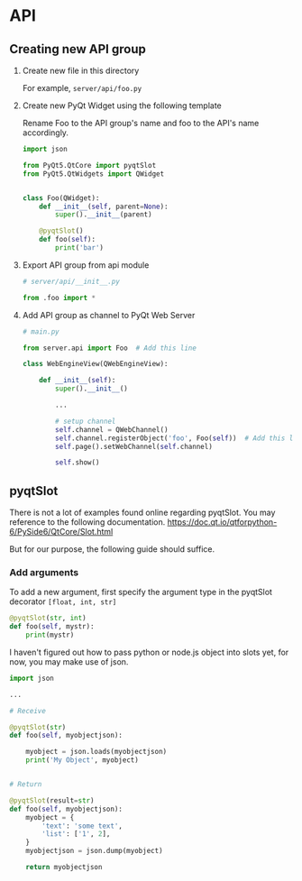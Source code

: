 # API

## Creating new API group

1. Create new file in this directory

    For example, `server/api/foo.py`

2. Create new PyQt Widget using the following template

    Rename Foo to the API group's name and foo to the API's name accordingly.

    ```py
    import json

    from PyQt5.QtCore import pyqtSlot
    from PyQt5.QtWidgets import QWidget


    class Foo(QWidget):
        def __init__(self, parent=None):
            super().__init__(parent)

        @pyqtSlot()
        def foo(self):
            print('bar')
    ```

3. Export API group from api module

    ```py
    # server/api/__init__.py

    from .foo import *
    ```

4. Add API group as channel to PyQt Web Server

    ```py
    # main.py

    from server.api import Foo  # Add this line

    class WebEngineView(QWebEngineView):

        def __init__(self):
            super().__init__()

            ...

            # setup channel
            self.channel = QWebChannel()
            self.channel.registerObject('foo', Foo(self))  # Add this line
            self.page().setWebChannel(self.channel)

            self.show()
    ```

## pyqtSlot

There is not a lot of examples found online regarding pyqtSlot. You may reference to the following documentation.
<https://doc.qt.io/qtforpython-6/PySide6/QtCore/Slot.html>

But for our purpose, the following guide should suffice.

### Add arguments

To add a new argument, first specify the argument type in the pyqtSlot decorator `[float, int, str]`

```py
@pyqtSlot(str, int)
def foo(self, mystr):
    print(mystr)
```

I haven't figured out how to pass python or node.js object into slots yet, for now, you may make use of json.

```py
import json

...

# Receive

@pyqtSlot(str)
def foo(self, myobjectjson):

    myobject = json.loads(myobjectjson)
    print('My Object', myobject)


# Return

@pyqtSlot(result=str)
def foo(self, myobjectjson):
    myobject = {
        'text': 'some text',
        'list': ['1', 2],
    }
    myobjectjson = json.dump(myobject)

    return myobjectjson
```

